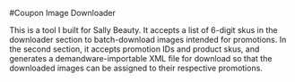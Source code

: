 #Coupon Image Downloader

This is a tool I built for Sally Beauty. It accepts a list of 6-digit skus in the downloader section to batch-download images intended for promotions. In the second section, it accepts promotion IDs and product skus, and generates a demandware-importable XML file for download so that the downloaded images can be assigned to their respective promotions.